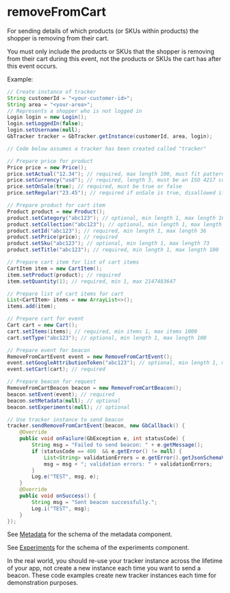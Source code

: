 # removeFromCart

For sending details of which products (or SKUs within products) the shopper is removing from their cart.

You must only include the products or SKUs that the shopper is removing from their cart during this event, not the products or SKUs the cart has after this event occurs.

Example:

```java
// Create instance of tracker
String customerId = "<your-customer-id>";
String area = "<your-area>";
// Represents a shopper who is not logged in
Login login = new Login();
login.setLoggedIn(false);
login.setUsername(null);
GbTracker tracker = GbTracker.getInstance(customerId, area, login);

// Code below assumes a tracker has been created called "tracker"

// Prepare price for product
Price price = new Price();
price.setActual("12.34"); // required, max length 100, must fit pattern ^[0-9]{1,9}\\.?[0-9]{1,2}$
price.setCurrency("usd"); // required, length 3, must be an ISO 4217 code
price.setOnSale(true); // required, must be true or false
price.setRegular("23.45"); // required if onSale is true, disallowed if onSale is false, max length 100, must fit pattern ^[0-9]{1,9}\\.?[0-9]{1,2}$

// Prepare product for cart item
Product product = new Product();
product.setCategory("abc123"); // optional, min length 1, max length 100
product.setCollection("abc123"); // optional, min length 1, max length 50, defaults to "default"
product.setId("abc123"); // required, min length 1, max length 36
product.setPrice(price); // required
product.setSku("abc123"); // optional, min length 1, max length 73
product.setTitle("abc123"); // required, min length 1, max length 100

// Prepare cart item for list of cart items
CartItem item = new CartItem();
item.setProduct(product); // required
item.setQuantity(1); // required, min 1, max 2147483647

// Prepare list of cart items for cart
List<CartItem> items = new ArrayList<>();
items.add(item);

// Prepare cart for event
Cart cart = new Cart();
cart.setItems(items); // required, min items 1, max items 1000
cart.setType("abc123"); // optional, min length 1, max length 100

// Prepare event for beacon
RemoveFromCartEvent event = new RemoveFromCartEvent();
event.setGoogleAttributionToken("abc123"); // optional, min length 1, max length 100
event.setCart(cart); // required

// Prepare beacon for request
RemoveFromCartBeacon beacon = new RemoveFromCartBeacon();
beacon.setEvent(event); // required
beacon.setMetadata(null); // optional
beacon.setExperiments(null); // optional

// Use tracker instance to send beacon
tracker.sendRemoveFromCartEvent(beacon, new GbCallback() {
    @Override
    public void onFailure(GbException e, int statusCode) {
        String msg = "Failed to send beacon: " + e.getMessage();
        if (statusCode == 400  && e.getError() != null) {
            List<String> validationErrors = e.getError().getJsonSchemaValidationErrors();
            msg = msg + "; validation errors: " + validationErrors;
        }
        Log.e("TEST", msg, e);
    }
    @Override
    public void onSuccess() {
        String msg = "Sent beacon successfully.";
        Log.i("TEST", msg);
    }
});
```

See [Metadata](metadata.md) for the schema of the metadata component.

See [Experiments](experiments.md) for the schema of the experiments component.

In the real world, you should re-use your tracker instance across the lifetime of your app, not create a new instance each time you want to send a beacon. These code examples create new tracker instances each time for demonstration purposes.
